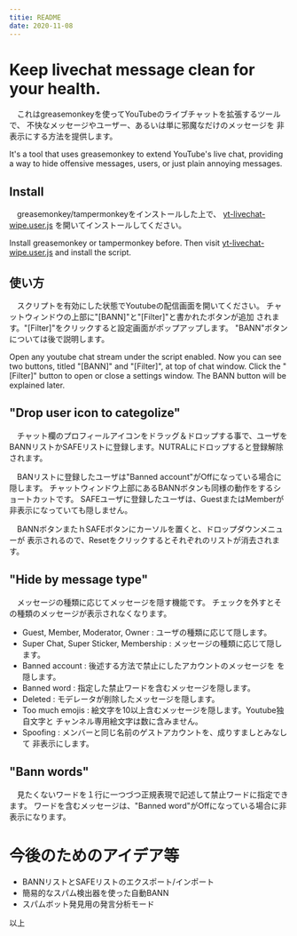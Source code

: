 ```yaml
---
titie: README
date: 2020-11-08
---
```


# Keep livechat message clean for your health.

　これはgreasemonkeyを使ってYouTubeのライブチャットを拡張するツールで、
不快なメッセージやユーザー、あるいは単に邪魔なだけのメッセージを
非表示にする方法を提供します。

It's a tool that uses greasemonkey to extend YouTube's live chat, providing
a way to hide offensive messages, users, or just plain annoying messages.


## Install

　greasemonkey/tampermonkeyをインストールした上で、
[yt-livechat-wipe.user.js](https://github.com/seagull-kamome/yt-livechat-wipe/raw/main/yt-livechat-wipe.user.js)
を開いてインストールしてください。

Install greasemonkey or tampermonkey before. Then visit
[yt-livechat-wipe.user.js](https://github.com/seagull-kamome/yt-livechat-wipe/raw/main/yt-livechat-wipe.user.js)
and install the script.


## 使い方

　スクリプトを有効にした状態でYoutubeの配信画面を開いてください。
チャットウィンドウの上部に"[BANN]"と"[Filter]"と書かれたボタンが追加
されます。"[Filter]"をクリックすると設定画面がポップアップします。
"BANN"ボタンについては後で説明します。

Open any youtube chat stream under the script enabled. Now you can see
two buttons, titled "[BANN]" and "[Filter]", at top of chat window.
Click the "[Filter]" button to open or close a settings window.
The BANN button will be explained later.

## "Drop user icon to categolize"

　チャット欄のプロフィールアイコンをドラッグ＆ドロップする事で、ユーザを
BANNリストかSAFEリストに登録します。NUTRALにドロップすると登録解除されます。

　BANリストに登録したユーザは"Banned account"がOffになっている場合に隠します。
チャットウィンドウ上部にあるBANNボタンも同様の動作をするショートカットです。
SAFEユーザに登録したユーザは、GuestまたはMemberが非表示になっていても隠しません。

　BANNボタンまたｈSAFEボタンにカーソルを置くと、ドロップダウンメニューが
表示されるので、Resetをクリックするとそれぞれのリストが消去されます。


## "Hide by message type"
　メッセージの種類に応じてメッセージを隠す機能です。
チェックを外すとその種類のメッセージが表示されなくなります。

   - Guest, Member, Moderator, Owner : ユーザの種類に応じて隠します。
   - Super Chat, Super Sticker, Membership : メッセージの種類に応じて隠します。
   - Banned account : 後述する方法で禁止にしたアカウントのメッセージを
     を隠します。
   - Banned word : 指定した禁止ワードを含むメッセージを隠します。
   - Deleted : モデレータが削除したメッセージを隠します。
   - Too much emojis : 絵文字を10以上含むメッセージを隠します。Youtube独自文字と
     チャンネル専用絵文字は数に含みません。
   - Spoofing : メンバーと同じ名前のゲストアカウントを、成りすましとみなして
     非表示にします。

## "Bann words"

　見たくないワードを１行に一つづつ正規表現で記述して禁止ワードに指定できます。
ワードを含むメッセージは、"Banned word"がOffになっている場合に非表示になります。

# 今後のためのアイデア等

- BANNリストとSAFEリストのエクスポート/インポート
- 簡易的なスパム検出器を使った自動BANN
- スパムボット発見用の発言分析モード

以上
